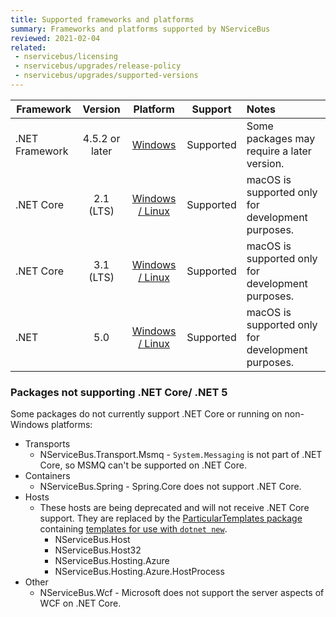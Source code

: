 ```yaml
---
title: Supported frameworks and platforms
summary: Frameworks and platforms supported by NServiceBus
reviewed: 2021-02-04
related:
 - nservicebus/licensing
 - nservicebus/upgrades/release-policy
 - nservicebus/upgrades/supported-versions
---
```


| Framework | Version | Platform | Support | Notes |
|------------------|:-------:|:--------:|:-------:|:------|
| .NET Framework | 4.5.2 or later | [Windows](https://docs.microsoft.com/en-us/dotnet/framework/migration-guide/versions-and-dependencies) | Supported | Some packages may require a later version. |
| .NET Core | 2.1 (LTS) | [Windows / Linux](https://github.com/dotnet/core/blob/master/release-notes/2.1/2.1-supported-os.md) | Supported | macOS is supported only for development purposes. |
| .NET Core | 3.1 (LTS) | [Windows / Linux](https://github.com/dotnet/core/blob/master/release-notes/3.1/3.1-supported-os.md) | Supported | macOS is supported only for development purposes. |
| .NET | 5.0 | [Windows / Linux](https://github.com/dotnet/core/blob/main/release-notes/5.0/5.0-supported-os.md) | Supported | macOS is supported only for development purposes. |

### Packages not supporting .NET Core/ .NET 5

Some packages do not currently support .NET Core or running on non-Windows platforms:

* Transports
  * NServiceBus.Transport.Msmq - `System.Messaging` is not part of .NET Core, so MSMQ can't be supported on .NET Core.
* Containers
  * NServiceBus.Spring - Spring.Core does not support .NET Core.
* Hosts
  * These hosts are being deprecated and will not receive .NET Core support. They are replaced by the [ParticularTemplates package](https://www.nuget.org/packages/ParticularTemplates) containing [templates for use with `dotnet new`](/nservicebus/dotnet-templates.md).
    * NServiceBus.Host
    * NServiceBus.Host32
    * NServiceBus.Hosting.Azure
    * NServiceBus.Hosting.Azure.HostProcess
* Other
  * NServiceBus.Wcf - Microsoft does not support the server aspects of WCF on .NET Core.
